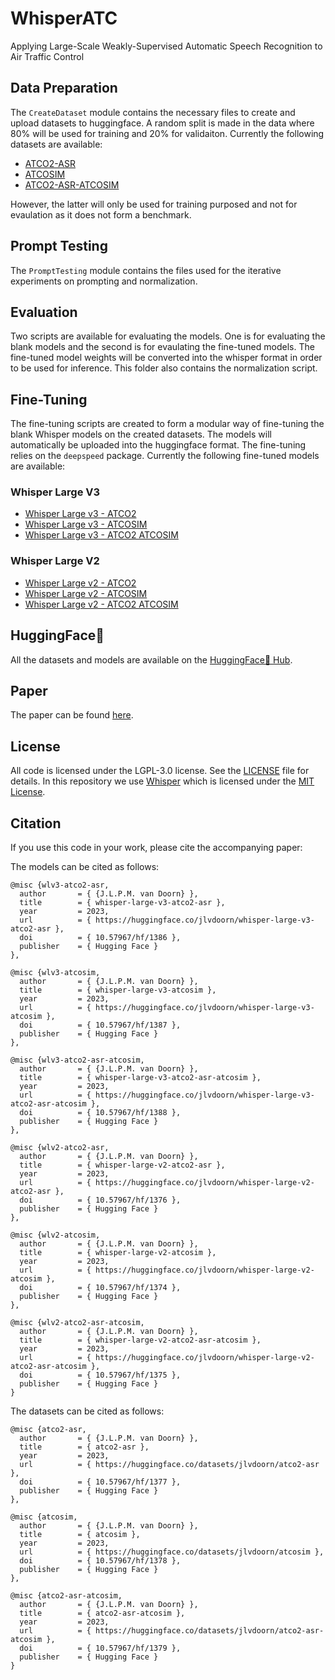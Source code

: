 # WhisperATC

Applying Large-Scale Weakly-Supervised Automatic Speech Recognition to Air Traffic Control

## Data Preparation

The ```CreateDataset``` module contains the necessary files to create and upload datasets to huggingface. A random split is made in the data where 80% will be used for training and 20% for validaiton. Currently the following datasets are available:

- [ATCO2-ASR](https://www.doi.org/10.57967/hf/1377)
- [ATCOSIM](https://www.doi.org/10.57967/hf/1378)
- [ATCO2-ASR-ATCOSIM](https://www.doi.org/10.57967/hf/1379)

However, the latter will only be used for training purposed and not for evaulation as it does not form a benchmark.

## Prompt Testing

The ```PromptTesting``` module contains the files used for the iterative experiments on prompting and normalization.

## Evaluation

Two scripts are available for evaluating the models. One is for evaluating the blank models and the second is for evaulating the fine-tuned models. The fine-tuned model weights will be converted into the whisper format in order to be used for inference. This folder also contains the normalization script.

## Fine-Tuning

The fine-tuning scripts are created to form a modular way of fine-tuning the blank Whisper models on the created datasets. The models will automatically be uploaded into the huggingface format. The fine-tuning relies on the ```deepspeed``` package. Currently the following fine-tuned models are available:

### Whisper Large V3

- [Whisper Large v3 - ATCO2](https://www.doi.org/10.57967/hf/1386)
- [Whisper Large v3 - ATCOSIM](https://www.doi.org/10.57967/hf/1387)
- [Whisper Large v3 - ATCO2 ATCOSIM](https://www.doi.org/10.57967/hf/1388)

### Whisper Large V2

- [Whisper Large v2 - ATCO2](https://www.doi.org/10.57967/hf/1376)
- [Whisper Large v2 - ATCOSIM](https://www.doi.org/10.57967/hf/1374)
- [Whisper Large v2 - ATCO2 ATCOSIM](https://www.doi.org/10.57967/hf/1375)

## HuggingFace🤗

All the datasets and models are available on the [HuggingFace🤗 Hub](https://huggingface.co/jlvdoorn).

## Paper

The paper can be found [here](http://resolver.tudelft.nl/uuid:8aa780bf-47b6-4f81-b112-29e23bc06a7d).

## License

All code is licensed under the LGPL-3.0 license. See the [LICENSE](LICENSE.txt) file for details.
In this repository we use [Whisper](https://www.github.com/openai/whisper) which is licensed under the [MIT License](https://github.com/openai/whisper/blob/main/LICENSE).

## Citation

If you use this code in your work, please cite the accompanying paper:

<!-- ```[bibtex]
@article{van2021applying,
  title={Applying Large-Scale Weakly-Supervised Automatic Speech Recognition to Air Traffic Control},
  author={van Doorn, Jeroen and van der Veen, Joris and van der Goot, Rob and van der Heijden, Ferdinand},
  journal={arXiv preprint arXiv:2109.14882},
  year={2021}
}
``` -->

The models can be cited as follows:

```[bibtex]
@misc {wlv3-atco2-asr,
  author       = { {J.L.P.M. van Doorn} },
  title        = { whisper-large-v3-atco2-asr },
  year         = 2023,
  url          = { https://huggingface.co/jlvdoorn/whisper-large-v3-atco2-asr },
  doi          = { 10.57967/hf/1386 },
  publisher    = { Hugging Face }
},

@misc {wlv3-atcosim,
  author       = { {J.L.P.M. van Doorn} },
  title        = { whisper-large-v3-atcosim },
  year         = 2023,
  url          = { https://huggingface.co/jlvdoorn/whisper-large-v3-atcosim },
  doi          = { 10.57967/hf/1387 },
  publisher    = { Hugging Face }
},

@misc {wlv3-atco2-asr-atcosim,
  author       = { {J.L.P.M. van Doorn} },
  title        = { whisper-large-v3-atco2-asr-atcosim },
  year         = 2023,
  url          = { https://huggingface.co/jlvdoorn/whisper-large-v3-atco2-asr-atcosim },
  doi          = { 10.57967/hf/1388 },
  publisher    = { Hugging Face }
},

@misc {wlv2-atco2-asr,
  author       = { {J.L.P.M. van Doorn} },
  title        = { whisper-large-v2-atco2-asr },
  year         = 2023,
  url          = { https://huggingface.co/jlvdoorn/whisper-large-v2-atco2-asr },
  doi          = { 10.57967/hf/1376 },
  publisher    = { Hugging Face }
},

@misc {wlv2-atcosim,
  author       = { {J.L.P.M. van Doorn} },
  title        = { whisper-large-v2-atcosim },
  year         = 2023,
  url          = { https://huggingface.co/jlvdoorn/whisper-large-v2-atcosim },
  doi          = { 10.57967/hf/1374 },
  publisher    = { Hugging Face }
},

@misc {wlv2-atco2-asr-atcosim,
  author       = { {J.L.P.M. van Doorn} },
  title        = { whisper-large-v2-atco2-asr-atcosim },
  year         = 2023,
  url          = { https://huggingface.co/jlvdoorn/whisper-large-v2-atco2-asr-atcosim },
  doi          = { 10.57967/hf/1375 },
  publisher    = { Hugging Face }
}
```

The datasets can be cited as follows:
  
```[bibtex]
@misc {atco2-asr,
  author       = { {J.L.P.M. van Doorn} },
  title        = { atco2-asr },
  year         = 2023,
  url          = { https://huggingface.co/datasets/jlvdoorn/atco2-asr },
  doi          = { 10.57967/hf/1377 },
  publisher    = { Hugging Face }
},

@misc {atcosim,
  author       = { {J.L.P.M. van Doorn} },
  title        = { atcosim },
  year         = 2023,
  url          = { https://huggingface.co/datasets/jlvdoorn/atcosim },
  doi          = { 10.57967/hf/1378 },
  publisher    = { Hugging Face }
},

@misc {atco2-asr-atcosim,
  author       = { {J.L.P.M. van Doorn} },
  title        = { atco2-asr-atcosim },
  year         = 2023,
  url          = { https://huggingface.co/datasets/jlvdoorn/atco2-asr-atcosim },
  doi          = { 10.57967/hf/1379 },
  publisher    = { Hugging Face }
}
```
